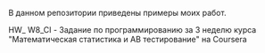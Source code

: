 В данном репозитории приведены примеры моих работ.

HW_ W8_CI - Задание по программированию за 3 неделю курса "Математическая статистика и АВ тестирование" на Coursera
